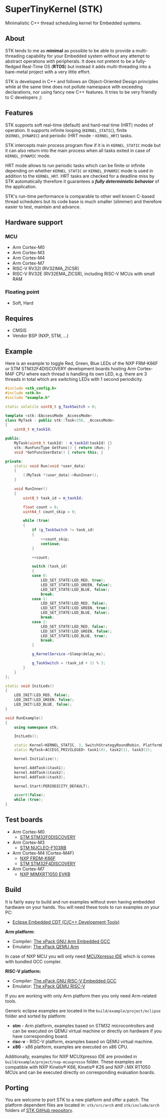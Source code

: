 # SuperTinyKernel (STK)
Minimalistic C++ thread scheduling kernel for Embedded systems.

## About
STK tends to me as **minimal** as possible to be able to provide a multi-threading capability for your Embedded system without any attempt to abstract operations with peripherals. It does not pretent to be a fully-fledged Real-Time OS (**RTOS**) but instead it adds multi-threading into a bare-metal project with a very little effort.

STK is developed in C++ and follows an Object-Oriented Design principles while at the same time does not pollute namespace with exceeding declarations, nor using fancy new C++ features. It tries to be very friendly to C developers ;)

## Features
STK supports soft real-time (default) and hard-real time (HRT) modes of operation. It supports infinite looping (```KERNEL_STATIC```), finite (```KERNEL_DYNAMIC```) and periodic (HRT mode - ```KERNEL_HRT```) tasks.

STK intercepts main process program flow if it is in ```KERNEL_STATIC``` mode but it can also return into the main process when all tasks exited in case of ```KERNEL_DYNAMIC``` mode.

HRT mode allows to run periodic tasks which can be finite or infinite depending on whether ```KERNEL_STATIC``` or ```KERNEL_DYNAMIC``` mode is used in addition to the ```KERNEL_HRT```. HRT tasks are checked for a deadline miss by STK automatically therefore it guarantees a ***fully deterministic behavior*** of the application.

STK's run-time performance is comparable to other well known C-based thread schedulers but its code base is much smaller (slimmer) and therefore easier to test, maintain and advance.

## Hardware support

### MCU
* Arm Cortex-M0
* Arm Cortex-M3
* Arm Cortex-M4
* Arm Cortex-M7
* RISC-V RV32I (RV32IMA_ZICSR)
* RISC-V RV32E (RV32EMA_ZICSR), including RISC-V MCUs with small RAM
### Floating point
* Soft, Hard

## Requires
* CMSIS
* Vendor BSP (NXP, STM, ...)

## Example
Here is an example to toggle Red, Green, Blue LEDs of the NXP FRM-K66F or STM STM32F4DISCOVERY development boards hosting Arm Cortex-M4F CPU where each thread is handling its own LED, e.g. there are 3 threads in total which are switching LEDs with 1 second periodicity.

```cpp
#include <stk_config.h>
#include <stk.h>
#include "example.h"

static volatile uint8_t g_TaskSwitch = 0;

template <stk::EAccessMode _AccessMode>
class MyTask : public stk::Task<256, _AccessMode>
{
    uint8_t m_taskId;

public:
    MyTask(uint8_t taskId) : m_taskId(taskId) {}
    stk::RunFuncType GetFunc() { return &Run; }
    void *GetFuncUserData() { return this; }

private:
    static void Run(void *user_data)
    {
        ((MyTask *)user_data)->RunInner();
    }

    void RunInner()
    {
        uint8_t task_id = m_taskId;

        float count = 0;
        uint64_t count_skip = 0;

        while (true)
        {
            if (g_TaskSwitch != task_id)
            {
                ++count_skip;
                continue;
            }

            ++count;

            switch (task_id)
            {
            case 0:
                LED_SET_STATE(LED_RED, true);
                LED_SET_STATE(LED_GREEN, false);
                LED_SET_STATE(LED_BLUE, false);
                break;
            case 1:
                LED_SET_STATE(LED_RED, false);
                LED_SET_STATE(LED_GREEN, true);
                LED_SET_STATE(LED_BLUE, false);
                break;
            case 2:
                LED_SET_STATE(LED_RED, false);
                LED_SET_STATE(LED_GREEN, false);
                LED_SET_STATE(LED_BLUE, true);
                break;
            }

            g_KernelService->Sleep(delay_ms);

            g_TaskSwitch = (task_id + 1) % 3;
        }
    }
};

static void InitLeds()
{
    LED_INIT(LED_RED, false);
    LED_INIT(LED_GREEN, false);
    LED_INIT(LED_BLUE, false);
}

void RunExample()
{
    using namespace stk;

    InitLeds();

    static Kernel<KERNEL_STATIC, 3, SwitchStrategyRoundRobin, PlatformDefault> kernel;
    static MyTask<ACCESS_PRIVILEGED> task1(0), task2(1), task3(2);

    kernel.Initialize();

    kernel.AddTask(&task1);
    kernel.AddTask(&task2);
    kernel.AddTask(&task3);

    kernel.Start(PERIODICITY_DEFAULT);

    assert(false);
    while (true);
}
```

## Test boards
* Arm Cortex-M0
  - [STM STM32F0DISCOVERY](https://www.st.com/en/evaluation-tools/stm32f0discovery.html)
* Arm Cortex-M3
  - [STM NUCLEO-F103RB](https://www.st.com/en/evaluation-tools/nucleo-f103rb.html)
* Arm Cortex-M4 (Cortex-M4F)
  - [NXP FRDM-K66F](http://www.google.com/search?q=FRDM-K66F)
  - [STM STM32F4DISCOVERY](http://www.google.com/search?q=STM32F4DISCOVERY)
* Arm Cortex-M7
  - [NXP MIMXRT1050 EVKB](http://www.google.com/search?q=MIMXRT1050-EVKB)

## Build
It is fairly easy to build and run examples without even having embedded hardware on your hands. You will need these tools to run examples on your PC:

* [Eclipse Embedded CDT (C/C++ Development Tools)](https://projects.eclipse.org/projects/iot.embed-cdt)

**Arm platform:**
* Compiler: [The xPack GNU Arm Embedded GCC](https://xpack.github.io/dev-tools/arm-none-eabi-gcc)
* Emulator: [The xPack QEMU Arm](https://xpack.github.io/dev-tools/qemu-arm)

In case of NXP MCU you will only need [MCUXpresso IDE](https://www.nxp.com/design/software/development-software/mcuxpresso-software-and-tools-/mcuxpresso-integrated-development-environment-ide:MCUXpresso-IDE) which is comes with bundled GCC compler.
  
**RISC-V platform:**
* Compiler: [The xPack GNU RISC-V Embedded GCC](https://xpack.github.io/dev-tools/riscv-none-elf-gcc)
* Emulator: [The xPack QEMU RISC-V](https://xpack.github.io/dev-tools/qemu-riscv)

If you are working with only Arm platform then you only need Arm-related tools.

Generic eclipse examples are located in the ```build/example/project/eclipse``` folder and sorted by platform:

* **stm** - Arm platform, examples based on STM32 microcontrollers and can be executed on QEMU virtual machine or directly on hardware if you have corresponding board.
* **risc-v** - RISC-V platform, examples based on QEMU virtual machine.
* **x86** - x86 platform, examples are executed on x86 CPU.

Additionally, examples for NXP MCUXpresso IDE are provided in ```build/example/project/nxp-mcuxpresso``` folder. These examples are compatible with NXP Kinetis® K66, Kinetis® K26 and NXP i.MX RT1050 MCUs and can be executed directly on corresponding evaluation boards.

## Porting
You are welcome to port STK to a new platform and offer a patch. The platform dependent files are located in: ```stk/src/arch``` and ```stk/include/arch``` folders of [STK GitHub repository](https://github.com/dmitrykos/stk).